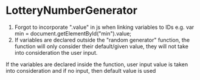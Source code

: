 # LotteryNumberGenerator

1. Forgot to incorporate ".value" in js when linking variables to IDs
e.g. var min = document.getElementById("min").value;
2. If variables are declared outside the "random generator" function, the function will only consider their default/given value, they will not take into consideration the user input.

If the variables are declared inside the function, user input value is taken into consideration and if no input, then default value is used
